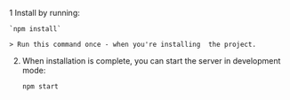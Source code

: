 1 Install by running:

    `npm install`

    > Run this command once - when you're installing  the project. 

2. When installation is complete, you can start the server in development mode:

    `npm start`
